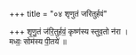 +++
title = "०४ शृणुतं जरितुर्हवं"

+++
शृ॒णु॒तं ज॑रि॒तुर्हवं॒ कृष्ण॑स्य स्तुव॒तो न॑रा ।  
मध्वः॒ सोम॑स्य पी॒तये॑ ॥